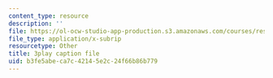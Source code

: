 ```yaml
---
content_type: resource
description: ''
file: https://ol-ocw-studio-app-production.s3.amazonaws.com/courses/res-6-006-video-demonstrations-in-lasers-and-optics-spring-2008/b3fe5abeca7c42145e2c24f66b86b779_goPg4-iVa1s.srt
file_type: application/x-subrip
resourcetype: Other
title: 3play caption file
uid: b3fe5abe-ca7c-4214-5e2c-24f66b86b779
---
```

